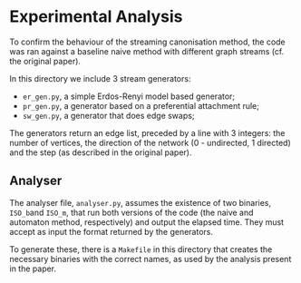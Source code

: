 # Experimental Analysis

To confirm the behaviour of the streaming canonisation method, the
code was ran against a baseline naive method with different graph
streams (cf. the original paper).

In this directory we include 3 stream generators:

 * `er_gen.py`, a simple Erdos-Renyi model based generator;
 * `pr_gen.py`, a generator based on a preferential attachment rule;
 * `sw_gen.py`, a generator that does edge swaps;

The generators return an edge list, preceded by a line with 3
integers: the number of vertices, the direction of the network (0 -
undirected, 1 directed) and the step (as described in the original
paper).

## Analyser

The analyser file, `analyser.py`, assumes the existence of two
binaries, `ISO_b`and `ISO_m`, that run both versions of the code (the
naive and automaton method, respectively) and output the elapsed
time. They must accept as input the format returned by the generators.

To generate these, there is a `Makefile` in this directory that
creates the necessary binaries with the correct names, as used by the
analysis present in the paper.
